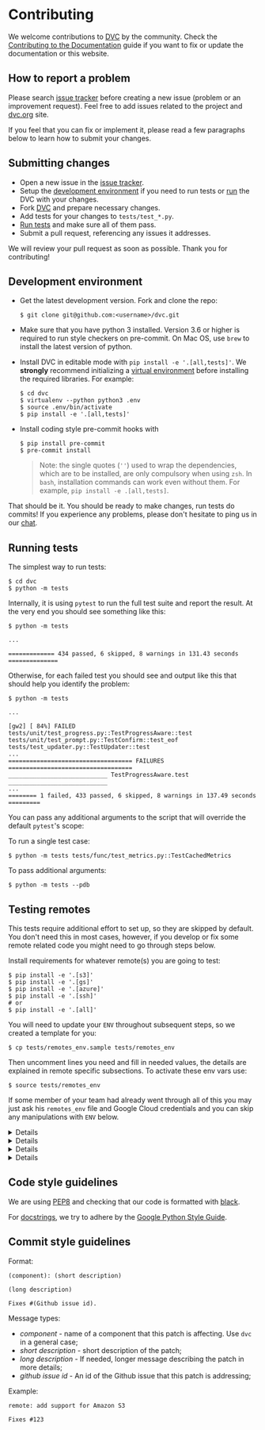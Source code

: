 # Contributing

We welcome contributions to [DVC](https://github.com/iterative/dvc) by the
community. Check the
[Contributing to the Documentation](/doc/user-guide/contributing-documentation)
guide if you want to fix or update the documentation or this website.

## How to report a problem

Please search [issue tracker](https://github.com/iterative/dvc/issues) before
creating a new issue (problem or an improvement request). Feel free to add
issues related to the project and [dvc.org](https://dvc.org/) site.

If you feel that you can fix or implement it, please read a few paragraphs below
to learn how to submit your changes.

## Submitting changes

- Open a new issue in the
  [issue tracker](https://github.com/iterative/dvc/issues).
- Setup the [development environment](#development-environment) if you need to
  run tests or [run](#running-development-version) the DVC with your changes.
- Fork [DVC](https://github.com/iterative/dvc.git) and prepare necessary
  changes.
- Add tests for your changes to `tests/test_*.py`.
- [Run tests](#running-tests) and make sure all of them pass.
- Submit a pull request, referencing any issues it addresses.

We will review your pull request as soon as possible. Thank you for
contributing!

## Development environment

- Get the latest development version. Fork and clone the repo:
  ```dvc
  $ git clone git@github.com:<username>/dvc.git
  ```
- Make sure that you have python 3 installed. Version 3.6 or higher is required
  to run style checkers on pre-commit. On Mac OS, use `brew` to install the
  latest version of python.
- Install DVC in editable mode with `pip install -e '.[all,tests]'`. We
  **strongly** recommend initializing a
  [virtual environment](https://virtualenv.pypa.io/en/latest/userguide/) before
  installing the required libraries. For example:
  ```dvc
  $ cd dvc
  $ virtualenv --python python3 .env
  $ source .env/bin/activate
  $ pip install -e '.[all,tests]'
  ```
- Install coding style pre-commit hooks with

  ```dvc
  $ pip install pre-commit
  $ pre-commit install
  ```

  > Note: the single quotes (`''`) used to wrap the dependencies, which are to
  > be installed, are only compulsory when using `zsh`. In `bash`, installation
  > commands can work even without them. For example,
  > `pip install -e .[all,tests]`.

That should be it. You should be ready to make changes, run tests do commits! If
you experience any problems, please don't hesitate to ping us in our
[chat](/chat).

## Running tests

The simplest way to run tests:

```dvc
$ cd dvc
$ python -m tests
```

Internally, it is using `pytest` to run the full test suite and report the
result. At the very end you should see something like this:

```dvc
$ python -m tests

...

============= 434 passed, 6 skipped, 8 warnings in 131.43 seconds ==============
```

Otherwise, for each failed test you should see and output like this that should
help you identify the problem:

```
$ python -m tests

...

[gw2] [ 84%] FAILED tests/unit/test_progress.py::TestProgressAware::test
tests/unit/test_prompt.py::TestConfirm::test_eof
tests/test_updater.py::TestUpdater::test
...
=================================== FAILURES ===================================
____________________________ TestProgressAware.test ____________________________
...
======== 1 failed, 433 passed, 6 skipped, 8 warnings in 137.49 seconds =========
```

You can pass any additional arguments to the script that will override the
default `pytest`'s scope:

To run a single test case:

```dvc
$ python -m tests tests/func/test_metrics.py::TestCachedMetrics
```

To pass additional arguments:

```dvc
$ python -m tests --pdb
```

## Testing remotes

This tests require additional effort to set up, so they are skipped by default.
You don't need this in most cases, however, if you develop or fix some remote
related code you might need to go through steps below.

Install requirements for whatever remote(s) you are going to test:

```dvc
$ pip install -e '.[s3]'
$ pip install -e '.[gs]'
$ pip install -e '.[azure]'
$ pip install -e '.[ssh]'
# or
$ pip install -e '.[all]'
```

You will need to update your `ENV` throughout subsequent steps, so we created a
template for you:

```dvc
$ cp tests/remotes_env.sample tests/remotes_env
```

Then uncomment lines you need and fill in needed values, the details are
explained in remote specific subsections. To activate these env vars use:

```dvc
$ source tests/remotes_env
```

If some member of your team had already went through all of this you may just
ask his `remotes_env` file and Google Cloud credentials and you can skip any
manipulations with `ENV` below.

<details>

### Click for S3 testing instructions

Install
[aws cli](https://docs.aws.amazon.com/en_us/cli/latest/userguide/cli-chap-install.html)
tools.

Set up an account, get credentials, which will have access to S3. When set `ENV`
vars like this:

```dvc
$ export AWS_ACCESS_KEY_ID="...YOUR-ACCESS-KEY-ID..."
$ export AWS_SECRET_ACCESS_KEY="...YOUR-SECRET-ACCESS-KEY..."
$ export DVC_TEST_AWS_REPO_BUCKET="...TEST-S3-BUCKET..."
```

</details>

<details>

### Click for Google Cloud storage testing instructions

Go through the [quick start](https://cloud.google.com/sdk/docs/quickstarts) for
your OS. After that you should have `gcloud` command line tool available and
authenticated with your google account.

You then need to create a bucket, a service account and get its credentials. You
can do this via web UI or console. Then you need to put your keys to
`scripts/ci/gcp-creds.json` and add these to your `ENV`:

```dvc
$ export GOOGLE_APPLICATION_CREDENTIALS=".gcp-creds.json"
$ export GCP_CREDS="yes"
$ export DVC_TEST_GCP_REPO_BUCKET="dvc-test-xyz"
```

Here goes a sample code to do this:

```dvc
# This name needs to be globally unique
$ export GCP_NAME="dvc-test-xyz"
$ gcloud projects create $GCP_NAME
$ gcloud iam service-accounts create $GCP_NAME --project=$GCP_NAME
$ gcloud iam service-accounts keys create \
    scripts/ci/gcp-creds.json \
    --iam-account=$GCP_NAME@$GCP_NAME.iam.gserviceaccount.com

$ gcloud auth activate-service-account \
    --key-file=scripts/ci/gcp-creds.json
$ gcloud config set project $GCP_NAME
$ gsutil mb gs://$GCP_NAME/
```

I used the same name for project, service account and bucket for simplicity. You
may use different names.

</details>

<details>

### Click for Azure testing instructions

Install [Node.js](https://nodejs.org/en/download/) and then install and run
Azurite:

```dvc
$ npm install -g 'azurite@<3' # Need 2.x version
$ mkdir azurite
$ azurite -s -l azurite -d azurite/debug.log
```

Add this to your `ENV`:

```dvc
$ export AZURE_STORAGE_CONTAINER_NAME="dvc-test"
$ export AZURE_STORAGE_CONNECTION_STRING="DefaultEndpointsProtocol=http;AccountName=devstoreaccount1;AccountKey=Eby8vdM02xNOcqFlqUwJPLlmEtlCDXJ1OUzFT50uSRZ6IFsuFq2UVErCz4I6tq/K1SZFPTOtr/KBHBeksoGMGw==;BlobEndpoint=http://127.0.0.1:10000/devstoreaccount1;"
```

</details>

<details>

### Click for HDFS testing instructions

Tests currently only work on Linux. First you need to set up passwordless ssh
access to localhost:

```dvc
# Only run next line if you don't yet have keys
$ ssh-keygen -t rsa -P ""
$ cat ~/.ssh/id_rsa.pub >> ~/.ssh/authorized_keys
```

Then run an install script:

```dvc
$ ./scripts/ci/install_hadoop.sh
```

To remove hadoop later use:

```dvc
$ ./scripts/ci/remove_hadoop.sh
```

</details>

## Code style guidelines

We are using [PEP8](https://www.python.org/dev/peps/pep-0008/?) and checking
that our code is formatted with [black](https://github.com/ambv/black).

For [docstrings](https://www.python.org/dev/peps/pep-0257/#what-is-a-docstring),
we try to adhere by the
[Google Python Style Guide](https://github.com/google/styleguide/blob/gh-pages/pyguide.md#38-comments-and-docstrings).

## Commit style guidelines

Format:

```
(component): (short description)

(long description)

Fixes #(Github issue id).
```

Message types:

- *component* - name of a component that this patch is affecting. Use `dvc` in a
  general case;
- _short description_ - short description of the patch;
- _long description_ - If needed, longer message describing the patch in more
  details;
- _github issue id_ - An id of the Github issue that this patch is addressing;

Example:

```
remote: add support for Amazon S3

Fixes #123
```
